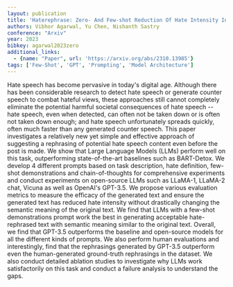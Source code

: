 ```yaml
---
layout: publication
title: 'Haterephrase: Zero- And Few-shot Reduction Of Hate Intensity In Online Posts Using Large Language Models'
authors: Vibhor Agarwal, Yu Chen, Nishanth Sastry
conference: "Arxiv"
year: 2023
bibkey: agarwal2023zero
additional_links:
  - {name: "Paper", url: 'https://arxiv.org/abs/2310.13985'}
tags: ['Few-Shot', 'GPT', 'Prompting', 'Model Architecture']
---
```

Hate speech has become pervasive in today's digital age. Although there has
been considerable research to detect hate speech or generate counter speech to
combat hateful views, these approaches still cannot completely eliminate the
potential harmful societal consequences of hate speech -- hate speech, even
when detected, can often not be taken down or is often not taken down enough;
and hate speech unfortunately spreads quickly, often much faster than any
generated counter speech.
  This paper investigates a relatively new yet simple and effective approach of
suggesting a rephrasing of potential hate speech content even before the post
is made. We show that Large Language Models (LLMs) perform well on this task,
outperforming state-of-the-art baselines such as BART-Detox. We develop 4
different prompts based on task description, hate definition, few-shot
demonstrations and chain-of-thoughts for comprehensive experiments and conduct
experiments on open-source LLMs such as LLaMA-1, LLaMA-2 chat, Vicuna as well
as OpenAI's GPT-3.5. We propose various evaluation metrics to measure the
efficacy of the generated text and ensure the generated text has reduced hate
intensity without drastically changing the semantic meaning of the original
text.
  We find that LLMs with a few-shot demonstrations prompt work the best in
generating acceptable hate-rephrased text with semantic meaning similar to the
original text. Overall, we find that GPT-3.5 outperforms the baseline and
open-source models for all the different kinds of prompts. We also perform
human evaluations and interestingly, find that the rephrasings generated by
GPT-3.5 outperform even the human-generated ground-truth rephrasings in the
dataset. We also conduct detailed ablation studies to investigate why LLMs work
satisfactorily on this task and conduct a failure analysis to understand the
gaps.
